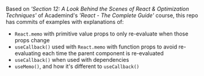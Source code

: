 Based on *'Section 12: A Look Behind the Scenes of React & Optimization Techniques'* of Academind's *'React - The Complete Guide'* course, this repo has commits of examples with explanations of:

* `React.memo` with primitive value props to only re-evaluate when those props change
* `useCallback()` used with `React.memo` with function props to avoid re-evaluating each time the parent component is re-evaluated
* `useCallback()` when used with dependencies
* `useMemo()`, and how it's different to `useCallback()`
